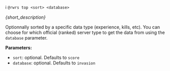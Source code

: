 :information_source:️ `@rwrs top <sort> <database>`

_{short_description}_

Optionnally sorted by a specific data type (experience, kills, etc). You can choose for which official (ranked) server type to get the data from using the `database` parameter.

**Parameters:**

- `sort`: optional. Defaults to `score`
- `database`: optional. Defaults to `invasion`